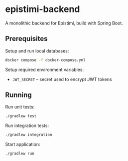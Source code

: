 # epistimi-backend

A monolithic backend for Epistimi, build with Spring Boot.

## Prerequisites

Setup and run local databases:

```bash
docker compose -f docker-compose.yml
```

Setup required environment variables:
* `JWT_SECRET` – secret used to encrypt JWT tokens

## Running

Run unit tests:

```bash
./gradlew test
```

Run integration tests:

```bash
./gradlew integration
```

Start application:

```bash
./gradlew run
```
